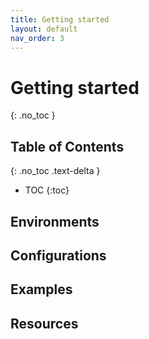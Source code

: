 ```yaml
---
title: Getting started
layout: default
nav_order: 3
---
```


# Getting started

{: .no_toc }

## Table of Contents
{: .no_toc .text-delta }

- TOC
{:toc}

## Environments



## Configurations



## Examples



## Resources

